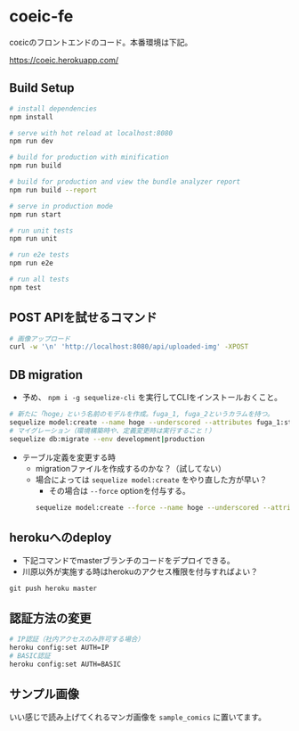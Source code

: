 # coeic-fe
coεicのフロントエンドのコード。本番環境は下記。

https://coeic.herokuapp.com/

## Build Setup

``` bash
# install dependencies
npm install

# serve with hot reload at localhost:8080
npm run dev

# build for production with minification
npm run build

# build for production and view the bundle analyzer report
npm run build --report

# serve in production mode
npm run start

# run unit tests
npm run unit

# run e2e tests
npm run e2e

# run all tests
npm test
```

## POST APIを試せるコマンド
``` bash
# 画像アップロード
curl -w '\n' 'http://localhost:8080/api/uploaded-img' -XPOST
```

## DB migration

* 予め、 `npm i -g sequelize-cli` を実行してCLIをインストールおくこと。

``` bash
# 新たに「hoge」という名前のモデルを作成。fuga_1, fuga_2というカラムを持つ。
sequelize model:create --name hoge --underscored --attributes fuga_1:string,fuga_2:boolean
# マイグレーション（環境構築時や、定義変更時は実行すること！）
sequelize db:migrate --env development|production
```

* テーブル定義を変更する時
  * migrationファイルを作成するのかな？（試してない）
  * 場合によっては `sequelize model:create` をやり直した方が早い？
    * その場合は `--force` optionを付与する。
    ``` bash
    sequelize model:create --force --name hoge --underscored --attributes fuga_1:string,fuga_2:boolean
    ```

## herokuへのdeploy
* 下記コマンドでmasterブランチのコードをデプロイできる。
* 川原以外が実施する時はherokuのアクセス権限を付与すればよい？
```
git push heroku master
```

## 認証方法の変更
``` bash
# IP認証（社内アクセスのみ許可する場合）
heroku config:set AUTH=IP
# BASIC認証
heroku config:set AUTH=BASIC
```

## サンプル画像
いい感じで読み上げてくれるマンガ画像を `sample_comics` に置いてます。
